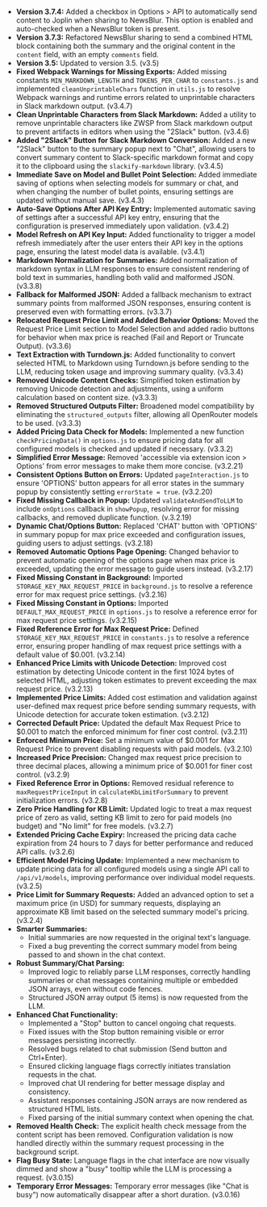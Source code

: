 - **Version 3.7.4:** Added a checkbox in Options > API to automatically send content to Joplin when sharing to NewsBlur. This option is enabled and auto-checked when a NewsBlur token is present.
- **Version 3.7.3:** Refactored NewsBlur sharing to send a combined HTML block containing both the summary and the original content in the `content` field, with an empty `comments` field.
- **Version 3.5:** Updated to version 3.5. (v3.5)
- **Fixed Webpack Warnings for Missing Exports:** Added missing constants `MIN_MARKDOWN_LENGTH` and `TOKENS_PER_CHAR` to `constants.js` and implemented `cleanUnprintableChars` function in `utils.js` to resolve Webpack warnings and runtime errors related to unprintable characters in Slack markdown output. (v3.4.7)
- **Clean Unprintable Characters from Slack Markdown:** Added a utility to remove unprintable characters like ZWSP from Slack markdown output to prevent artifacts in editors when using the "2Slack" button. (v3.4.6)
- **Added "2Slack" Button for Slack Markdown Conversion:** Added a new "2Slack" button to the summary popup next to "Chat", allowing users to convert summary content to Slack-specific markdown format and copy it to the clipboard using the `slackify-markdown` library. (v3.4.5)
- **Immediate Save on Model and Bullet Point Selection:** Added immediate saving of options when selecting models for summary or chat, and when changing the number of bullet points, ensuring settings are updated without manual save. (v3.4.3)
- **Auto-Save Options After API Key Entry:** Implemented automatic saving of settings after a successful API key entry, ensuring that the configuration is preserved immediately upon validation. (v3.4.2)
- **Model Refresh on API Key Input:** Added functionality to trigger a model refresh immediately after the user enters their API key in the options page, ensuring the latest model data is available. (v3.4.1)
- **Markdown Normalization for Summaries:** Added normalization of markdown syntax in LLM responses to ensure consistent rendering of bold text in summaries, handling both valid and malformed JSON. (v3.3.8)
- **Fallback for Malformed JSON:** Added a fallback mechanism to extract summary points from malformed JSON responses, ensuring content is preserved even with formatting errors. (v3.3.7)
- **Relocated Request Price Limit and Added Behavior Options:** Moved the Request Price Limit section to Model Selection and added radio buttons for behavior when max price is reached (Fail and Report or Truncate Output). (v3.3.6)
- **Text Extraction with Turndown.js:** Added functionality to convert selected HTML to Markdown using Turndown.js before sending to the LLM, reducing token usage and improving summary quality. (v3.3.4)
- **Removed Unicode Content Checks:** Simplified token estimation by removing Unicode detection and adjustments, using a uniform calculation based on content size. (v3.3.3)
- **Removed Structured Outputs Filter:** Broadened model compatibility by eliminating the `structured_outputs` filter, allowing all OpenRouter models to be used. (v3.3.3)
- **Added Pricing Data Check for Models:** Implemented a new function `checkPricingData()` in `options.js` to ensure pricing data for all configured models is checked and updated if necessary. (v3.3.2)
- **Simplified Error Message:** Removed 'accessible via extension icon > Options' from error messages to make them more concise. (v3.2.21)
- **Consistent Options Button on Errors:** Updated `pageInteraction.js` to ensure 'OPTIONS' button appears for all error states in the summary popup by consistently setting `errorState = true`. (v3.2.20)
- **Fixed Missing Callback in Popup:** Updated `validateAndSendToLLM` to include `onOptions` callback in `showPopup`, resolving error for missing callbacks, and removed duplicate function. (v.3.2.19)
- **Dynamic Chat/Options Button:** Replaced 'CHAT' button with 'OPTIONS' in summary popup for max price exceeded and configuration issues, guiding users to adjust settings. (v3.2.18)
- **Removed Automatic Options Page Opening:** Changed behavior to prevent automatic opening of the options page when max price is exceeded, updating the error message to guide users instead. (v3.2.17)
- **Fixed Missing Constant in Background:** Imported `STORAGE_KEY_MAX_REQUEST_PRICE` in `background.js` to resolve a reference error for max request price settings. (v3.2.16)
- **Fixed Missing Constant in Options:** Imported `DEFAULT_MAX_REQUEST_PRICE` in `options.js` to resolve a reference error for max request price settings. (v3.2.15)
- **Fixed Reference Error for Max Request Price:** Defined `STORAGE_KEY_MAX_REQUEST_PRICE` in `constants.js` to resolve a reference error, ensuring proper handling of max request price settings with a default value of $0.001. (v3.2.14)
- **Enhanced Price Limits with Unicode Detection:** Improved cost estimation by detecting Unicode content in the first 1024 bytes of selected HTML, adjusting token estimates to prevent exceeding the max request price. (v3.2.13)
- **Implemented Price Limits:** Added cost estimation and validation against user-defined max request price before sending summary requests, with Unicode detection for accurate token estimation. (v3.2.12)
- **Corrected Default Price:** Updated the default Max Request Price to $0.001 to match the enforced minimum for finer cost control. (v3.2.11)
- **Enforced Minimum Price:** Set a minimum value of $0.001 for Max Request Price to prevent disabling requests with paid models. (v3.2.10)
- **Increased Price Precision:** Changed max request price precision to three decimal places, allowing a minimum price of $0.001 for finer cost control. (v3.2.9)
- **Fixed Reference Error in Options:** Removed residual reference to `maxRequestPriceInput` in `calculateKbLimitForSummary` to prevent initialization errors. (v3.2.8)
- **Zero Price Handling for KB Limit:** Updated logic to treat a max request price of zero as valid, setting KB limit to zero for paid models (no budget) and "No limit" for free models. (v3.2.7)
- **Extended Pricing Cache Expiry:** Increased the pricing data cache expiration from 24 hours to 7 days for better performance and reduced API calls. (v3.2.6)
- **Efficient Model Pricing Update:** Implemented a new mechanism to update pricing data for all configured models using a single API call to `/api/v1/models`, improving performance over individual model requests. (v3.2.5)
- **Price Limit for Summary Requests:** Added an advanced option to set a maximum price (in USD) for summary requests, displaying an approximate KB limit based on the selected summary model's pricing. (v3.2.4)
- **Smarter Summaries:**
  - Initial summaries are now requested in the original text's language.
  - Fixed a bug preventing the correct summary model from being passed to and shown in the chat context.
- **Robust Summary/Chat Parsing:**
  - Improved logic to reliably parse LLM responses, correctly handling summaries or chat messages containing multiple or embedded JSON arrays, even without code fences.
  - Structured JSON array output (5 items) is now requested from the LLM.
- **Enhanced Chat Functionality:**
  - Implemented a "Stop" button to cancel ongoing chat requests.
  - Fixed issues with the Stop button remaining visible or error messages persisting incorrectly.
  - Resolved bugs related to chat submission (Send button and Ctrl+Enter).
  - Ensured clicking language flags correctly initiates translation requests in the chat.
  - Improved chat UI rendering for better message display and consistency.
  - Assistant responses containing JSON arrays are now rendered as structured HTML lists.
  - Fixed parsing of the initial summary context when opening the chat.
- **Removed Health Check:** The explicit health check message from the content script has been removed. Configuration validation is now handled directly within the summary request processing in the background script.
- **Flag Busy State:** Language flags in the chat interface are now visually dimmed and show a "busy" tooltip while the LLM is processing a request. (v3.0.15)
- **Temporary Error Messages:** Temporary error messages (like "Chat is busy") now automatically disappear after a short duration. (v3.0.16)
